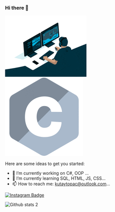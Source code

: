 ### Hi there 👋

<img src="https://github.com/KutayTopac/KutayTopac/blob/main/200.gif" width="auto">


<img src="https://github.com/KutayTopac/KutayTopac/blob/main/programming-languages.gif" width="auto">

Here are some ideas to get you started:

- 🔭 I’m currently working on C#, OOP ...
- 🌱 I’m currently learning  SQL, HTML, JS, CSS...
- 📫 How to reach me: kutaytopac@outlook.com...



[![Instagram Badge](https://img.shields.io/badge/-Instagram-C13584?style=flat-quare&labelColor=C13584&logo=instagram&logoColor=white&link=link)](https://z-p15.www.instagram.com/kutaytopac/) 




![Github stats 2](https://github-readme-stats.vercel.app/api?username=KutayTopac&show_icons=true&theme=radical)





